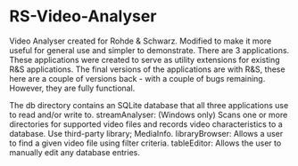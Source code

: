RS-Video-Analyser
==================

Video Analyser created for Rohde &amp; Schwarz.  Modified to make it more useful for general use and simpler to demonstrate.  There are 3 applications.  These applications were created to serve as utility extensions for existing R&S applications.  The final versions of the applications are with R&S, these here are a couple of versions back - with a couple of bugs remaining.  However, they are fully functional.

The db directory contains an SQLite database that all three applications use to read and/or write to.
streamAnalyser:  (Windows only) Scans one or more directories for supported video files and records video characteristics to a database.  Use third-party library; MediaInfo.
libraryBrowser:  Allows a user to find a given video file using filter criteria.
tableEditor:  Allows the user to manually edit any database entries.